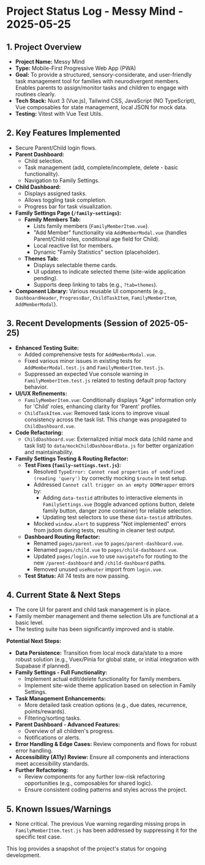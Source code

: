 # Project Status Log - Messy Mind - 2025-05-25

## 1. Project Overview
- **Project Name:** Messy Mind
- **Type:** Mobile-First Progressive Web App (PWA)
- **Goal:** To provide a structured, sensory-considerate, and user-friendly task management tool for families with neurodivergent members. Enables parents to assign/monitor tasks and children to engage with routines clearly.
- **Tech Stack:** Nuxt 3 (Vue.js), Tailwind CSS, JavaScript (NO TypeScript), Vue composables for state management, local JSON for mock data.
- **Testing:** Vitest with Vue Test Utils.

## 2. Key Features Implemented
- Secure Parent/Child login flows.
- **Parent Dashboard:**
    - Child selection.
    - Task management (add, complete/incomplete, delete - basic functionality).
    - Navigation to Family Settings.
- **Child Dashboard:**
    - Displays assigned tasks.
    - Allows toggling task completion.
    - Progress bar for task visualization.
- **Family Settings Page (`/family-settings`):**
    - **Family Members Tab:**
        - Lists family members (`FamilyMemberItem.vue`).
        - "Add Member" functionality via `AddMemberModal.vue` (handles Parent/Child roles, conditional age field for Child).
        - Local reactive list for members.
        - Dynamic "Family Statistics" section (placeholder).
    - **Themes Tab:**
        - Displays selectable theme cards.
        - UI updates to indicate selected theme (site-wide application pending).
        - Supports deep linking to tabs (e.g., `?tab=themes`).
- **Component Library:** Various reusable UI components (e.g., `DashboardHeader`, `ProgressBar`, `ChildTaskItem`, `FamilyMemberItem`, `AddMemberModal`).

## 3. Recent Developments (Session of 2025-05-25)
- **Enhanced Testing Suite:**
    - Added comprehensive tests for `AddMemberModal.vue`.
    - Fixed various minor issues in existing tests for `AddMemberModal.test.js` and `FamilyMemberItem.test.js`.
    - Suppressed an expected Vue console warning in `FamilyMemberItem.test.js` related to testing default prop factory behavior.
- **UI/UX Refinements:**
    - `FamilyMemberItem.vue`: Conditionally displays "Age" information only for 'Child' roles, enhancing clarity for 'Parent' profiles.
    - `ChildTaskItem.vue`: Removed task icons to improve visual consistency across the task list. This change was propagated to `ChildDashboard.vue`.
- **Code Refactoring:**
    - `ChildDashboard.vue`: Externalized initial mock data (child name and task list) to `data/mockChildDashboardData.js` for better organization and maintainability.
- **Family Settings Testing & Routing Refactor:**
    - **Test Fixes (`family-settings.test.js`):**
        - Resolved `TypeError: Cannot read properties of undefined (reading 'query')` by correctly mocking `$route` in test setup.
        - Addressed `Cannot call trigger on an empty DOMWrapper` errors by:
            - Adding `data-testid` attributes to interactive elements in `FamilySettings.vue` (toggle advanced options button, delete family button, danger zone container) for reliable selection.
            - Updating test selectors to use these `data-testid` attributes.
        - Mocked `window.alert` to suppress "Not implemented" errors from jsdom during tests, resulting in cleaner test output.
    - **Dashboard Routing Refactor:**
        - Renamed `pages/parent.vue` to `pages/parent-dashboard.vue`.
        - Renamed `pages/child.vue` to `pages/child-dashboard.vue`.
        - Updated `pages/login.vue` to use `navigateTo` for routing to the new `/parent-dashboard` and `/child-dashboard` paths.
        - Removed unused `useRouter` import from `login.vue`.
    - **Test Status:** All 74 tests are now passing.

## 4. Current State & Next Steps
- The core UI for parent and child task management is in place.
- Family member management and theme selection UIs are functional at a basic level.
- The testing suite has been significantly improved and is stable.

**Potential Next Steps:**
- **Data Persistence:** Transition from local mock data/state to a more robust solution (e.g., Vuex/Pinia for global state, or initial integration with Supabase if planned).
- **Family Settings - Full Functionality:**
    - Implement actual edit/delete functionality for family members.
    - Implement site-wide theme application based on selection in Family Settings.
- **Task Management Enhancements:**
    - More detailed task creation options (e.g., due dates, recurrence, points/rewards).
    - Filtering/sorting tasks.
- **Parent Dashboard - Advanced Features:**
    - Overview of all children's progress.
    - Notifications or alerts.
- **Error Handling & Edge Cases:** Review components and flows for robust error handling.
- **Accessibility (A11y) Review:** Ensure all components and interactions meet accessibility standards.
- **Further Refactoring:**
    - Review components for any further low-risk refactoring opportunities (e.g., composables for shared logic).
    - Ensure consistent coding patterns and styles across the project.

## 5. Known Issues/Warnings
- None critical. The previous Vue warning regarding missing props in `FamilyMemberItem.test.js` has been addressed by suppressing it for the specific test case.

This log provides a snapshot of the project's status for ongoing development.
